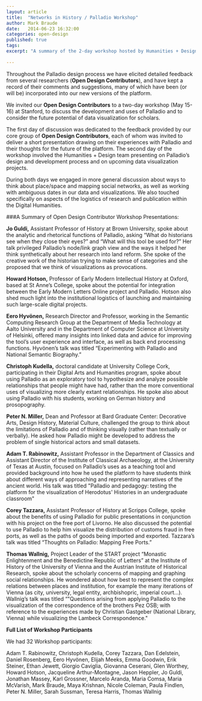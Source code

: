 ```yaml
---
layout: article
title:  "Networks in History / Palladio Workshop"
author: Mark Braude
date:   2014-06-23 16:32:00
categories: open-design
published: true
tags:
excerpt: "A summary of the 2-day workshop hosted by Humanities + Design at Stanford to discuss Palladio's design and development, and other issues in data visualization and the humanities.)"
 
---
```



Throughout the Palladio design process we have elicited detailed feedback from several researchers (**Open Design Contributors**), and have kept a record of their comments and suggestions, many of which have been (or will be) incorporated into our new versions of the platform.

We invited our **Open Design Contributors** to a two-day workshop (May 15-16) at Stanford, to discuss the development and uses of Palladio and to consider the future potential of data visualization for scholars. 

The first day of discussion was dedicated to the feedback provided by our core group of **Open Design Contributors**, each of whom was invited to deliver a short presentation drawing on their experiences with Palladio and their thoughts for the future of the platform. The second day of the workshop involved the Humanities + Design team presenting on Palladio’s design and development process and on upcoming data visualization projects. 

During both days we engaged in more general discussion about ways to think about place/space and mapping social networks, as well as working with ambiguous dates in our data and visualizations. We also touched specifically on aspects of the logistics of research and publication within the Digital Humanities.

###A Summary of Open Design Contributor Workshop Presentations: 

**Jo Guldi,** Assistant Professor of History at Brown University, spoke about the analytic and rhetorical functions of Palladio, asking “What do historians see when they close their eyes?” and “What will this tool be used for?” Her talk privileged Palladio’s node/link graph view and the ways it helped her think synthetically about her research into land reform. She spoke of the creative work of the historian trying to make sense of categories and she proposed that we think of visualizations as provocations. 

**Howard Hotson,** Professor of Early Modern Intellectual History at Oxford, based at St Anne’s College, spoke about the potential for integration between the Early Modern Letters Online project and Palladio. Hotson also shed much light into the institutional logistics of launching and maintaining such large-scale digital projects.

**Eero Hyvönen,** Research Director and Professor, working in the Semantic Computing Research Group at the Department of Media Technology at Aalto University and in the Department of Computer Science at University of Helsinki, offered many insights into linked data and advice for improving the tool’s user experience and interface, as well as back end processing functions.  Hyvönen’s talk was titled “Experimenting with Palladio and National Semantic Biography.”

**Christoph Kudella,** doctoral candidate at University College Cork, participating in their Digital Arts and Humanities program, spoke about using Palladio as an exploratory tool to hypothesize and analyze possible relationships that people might have had, rather than the more conventional uses of visualizing more clearly extant relationships. He spoke also about using Palladio with his students, working on German history and prosopography. 

**Peter N. Miller,** Dean and Professor at Bard Graduate Center: Decorative Arts, Design History, Material Culture, challenged the group to think about the limitations of Palladio and of thinking visually (rather than textually or verbally). He asked how Palladio might be developed to address the problem of single historical actors and small datasets.

**Adam T. Rabinowitz,** Assistant Professor in the Department of Classics and Assistant Director of the Institute of Classical Archaeology, at the University of Texas at Austin, focused on Palladio’s uses as a teaching tool and provided background into how he used the platform to have students think about different ways of approaching and representing narratives of the ancient world. His talk was titled "Palladio and pedagogy: testing the platform for the visualization of Herodotus' Histories in an undergraduate classroom"

**Corey Tazzara,** Assistant Professor of History at Scripps College, spoke about the benefits of using Palladio for public presentations in conjunction with his project on the free port of Livorno. He also discussed the potential to use Palladio to help him visualize the distribution of customs fraud in free ports, as well as the paths of goods being imported and exported. Tazzara’s talk was titled “Thoughts on Palladio: Mapping Free Ports.”

**Thomas Wallnig,** Project Leader of the START project “Monastic Enlightenment and the Benedictine Republic of Letters” at the Institute of History of the University of Vienna and the Austrian Institute of Historical Research, spoke about the scholarly concerns of mapping and graphing social relationships. He wondered about how best to represent the complex relations between places and institution, for example the many iterations of Vienna (as city, university, legal entity, archbishopric, imperial court…). Wallnig’s talk was titled “"Questions arising from applying Palladio to the visualization of the correspondence of the brothers Pez OSB; with reference to the experiences made by Christian Gastgeber (National Library, Vienna) while visualizing the Lambeck Correspondence."

**Full List of Workshop Participants**

We had 32 Workshop participants:

Adam T. Rabinowitz, Christoph Kudella, Corey Tazzara, Dan Edelstein, Daniel Rosenberg, Eero Hyvönen, Elijah Meeks, Emma Goodwin, Erik Steiner, Ethan Jewett, Giorgio Caviglia, Giovanna Ceserani, Glen Worthey, Howard Hotson, Jacqueline Arthur-Montagne, Jason Heppler, Jo Guldi, Jonathan Massey, Karl Grossner, Marcelo Aranda, Maria Comsa, Maria McVarish, Mark Braude, Maya Krishnan, Nicole Coleman, Paula Findlen, Peter N. Miller, Sarah Sussman, Teresa Harris, Thomas Wallnig

